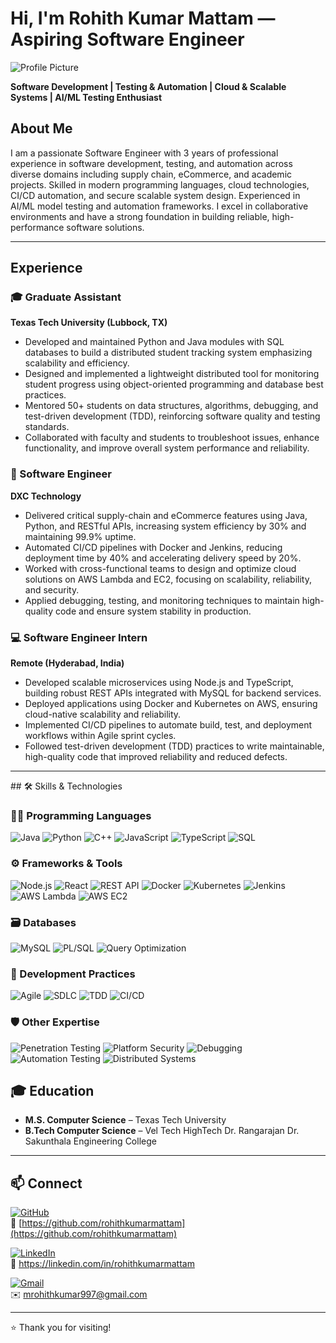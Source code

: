 # Hi, I'm Rohith Kumar Mattam — Aspiring Software Engineer
![Profile Picture]([https://i.imgur.com/abc123.jpg](https://in.pinterest.com/pin/1146869861341476231/))



**Software Development | Testing & Automation | Cloud & Scalable Systems | AI/ML Testing Enthusiast**

## About Me

I am a passionate Software Engineer with 3 years of professional experience in software development, testing, and automation across diverse domains including supply chain, eCommerce, and academic projects. Skilled in modern programming languages, cloud technologies, CI/CD automation, and secure scalable system design. Experienced in AI/ML model testing and automation frameworks. I excel in collaborative environments and have a strong foundation in building reliable, high-performance software solutions.

---

## Experience

### 🎓 Graduate Assistant  
**Texas Tech University (Lubbock, TX)**  
- Developed and maintained Python and Java modules with SQL databases to build a distributed student tracking system emphasizing scalability and efficiency.  
- Designed and implemented a lightweight distributed tool for monitoring student progress using object-oriented programming and database best practices.  
- Mentored 50+ students on data structures, algorithms, debugging, and test-driven development (TDD), reinforcing software quality and testing standards.  
- Collaborated with faculty and students to troubleshoot issues, enhance functionality, and improve overall system performance and reliability.

### 💼 Software Engineer  
**DXC Technology**  
- Delivered critical supply-chain and eCommerce features using Java, Python, and RESTful APIs, increasing system efficiency by 30% and maintaining 99.9% uptime.  
- Automated CI/CD pipelines with Docker and Jenkins, reducing deployment time by 40% and accelerating delivery speed by 20%.  
- Worked with cross-functional teams to design and optimize cloud solutions on AWS Lambda and EC2, focusing on scalability, reliability, and security.  
- Applied debugging, testing, and monitoring techniques to maintain high-quality code and ensure system stability in production.

### 💻 Software Engineer Intern  
**Remote (Hyderabad, India)**  
- Developed scalable microservices using Node.js and TypeScript, building robust REST APIs integrated with MySQL for backend services.  
- Deployed applications using Docker and Kubernetes on AWS, ensuring cloud-native scalability and reliability.  
- Implemented CI/CD pipelines to automate build, test, and deployment workflows within Agile sprint cycles.  
- Followed test-driven development (TDD) practices to write maintainable, high-quality code that improved reliability and reduced defects.

---

\## 🛠️ Skills & Technologies

### 🧑‍💻 Programming Languages  
![Java](https://img.shields.io/badge/Java-007396?style=for-the-badge&logo=java&logoColor=white)
![Python](https://img.shields.io/badge/Python-3776AB?style=for-the-badge&logo=python&logoColor=white)
![C++](https://img.shields.io/badge/C++-00599C?style=for-the-badge&logo=c%2B%2B&logoColor=white)
![JavaScript](https://img.shields.io/badge/JavaScript-F7DF1E?style=for-the-badge&logo=javascript&logoColor=black)
![TypeScript](https://img.shields.io/badge/TypeScript-3178C6?style=for-the-badge&logo=typescript&logoColor=white)
![SQL](https://img.shields.io/badge/SQL-4479A1?style=for-the-badge&logo=mysql&logoColor=white)

### ⚙️ Frameworks & Tools  
![Node.js](https://img.shields.io/badge/Node.js-339933?style=for-the-badge&logo=node.js&logoColor=white)
![React](https://img.shields.io/badge/React-61DAFB?style=for-the-badge&logo=react&logoColor=black)
![REST API](https://img.shields.io/badge/REST%20API-FF6F00?style=for-the-badge&logo=fastapi&logoColor=white)
![Docker](https://img.shields.io/badge/Docker-2496ED?style=for-the-badge&logo=docker&logoColor=white)
![Kubernetes](https://img.shields.io/badge/Kubernetes-326CE5?style=for-the-badge&logo=kubernetes&logoColor=white)
![Jenkins](https://img.shields.io/badge/Jenkins-D24939?style=for-the-badge&logo=jenkins&logoColor=white)
![AWS Lambda](https://img.shields.io/badge/AWS%20Lambda-FF9900?style=for-the-badge&logo=aws-lambda&logoColor=white)
![AWS EC2](https://img.shields.io/badge/AWS%20EC2-FF9900?style=for-the-badge&logo=amazon-ec2&logoColor=white)

### 🗃️ Databases  
![MySQL](https://img.shields.io/badge/MySQL-00758F?style=for-the-badge&logo=mysql&logoColor=white)
![PL/SQL](https://img.shields.io/badge/PL%2FSQL-F80000?style=for-the-badge&logo=oracle&logoColor=white)
![Query Optimization](https://img.shields.io/badge/Query%20Optimization-0B3D91?style=for-the-badge)

### 🔁 Development Practices  
![Agile](https://img.shields.io/badge/Agile-0052CC?style=for-the-badge&logo=scrumalliance&logoColor=white)
![SDLC](https://img.shields.io/badge/SDLC-1E90FF?style=for-the-badge)
![TDD](https://img.shields.io/badge/Test--Driven%20Development-00A9E0?style=for-the-badge)
![CI/CD](https://img.shields.io/badge/CI%2FCD-F05032?style=for-the-badge&logo=gitlab&logoColor=white)

### 🛡️ Other Expertise  
![Penetration Testing](https://img.shields.io/badge/Penetration%20Testing-B71C1C?style=for-the-badge)
![Platform Security](https://img.shields.io/badge/Platform%20Security-4CAF50?style=for-the-badge)
![Debugging](https://img.shields.io/badge/Debugging-607D8B?style=for-the-badge)
![Automation Testing](https://img.shields.io/badge/Automation%20Testing-9C27B0?style=for-the-badge)
![Distributed Systems](https://img.shields.io/badge/Distributed%20Systems-3F51B5?style=for-the-badge)


## 🎓 Education

- **M.S. Computer Science** – Texas Tech University  
- **B.Tech Computer Science** – Vel Tech HighTech Dr. Rangarajan Dr. Sakunthala Engineering College

---

## 📫 Connect

[![GitHub](https://img.shields.io/badge/GitHub-000?style=for-the-badge&logo=github&logoColor=white)](https://github.com/rohithkumarmattam)  
🔗 [https://github.com/rohithkumarmattam](https://github.com/rohithkumarmattam)

[![LinkedIn](https://img.shields.io/badge/LinkedIn-0A66C2?style=for-the-badge&logo=linkedin&logoColor=white)](https://linkedin.com/in/rohithkumarmattam)  
🔗 https://linkedin.com/in/rohithkumarmattam

[![Gmail](https://img.shields.io/badge/Gmail-D14836?style=for-the-badge&logo=gmail&logoColor=white)](mailto:mrohithkumar997@gmail.com)  
✉️ mrohithkumar997@gmail.com

---

⭐ Thank you for visiting!

